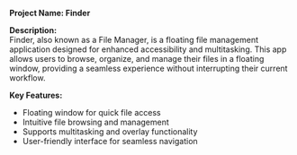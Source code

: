 **Project Name: Finder**  

**Description:**  
Finder, also known as a File Manager, is a floating file management application designed for enhanced accessibility and multitasking. This app allows users to browse, organize, and manage their files in a floating window, providing a seamless experience without interrupting their current workflow.  

**Key Features:**  
- Floating window for quick file access  
- Intuitive file browsing and management  
- Supports multitasking and overlay functionality  
- User-friendly interface for seamless navigation  

